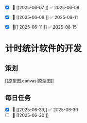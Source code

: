 - [x] 📅 [[2025-06-07 ]] ✅ 2025-06-08
- [x] 📅 [[2025-06-08 ]] ✅ 2025-06-11
- [x] 📅[[ 2025-06-11 ]] ✅ 2025-06-15


# 计时统计软件的开发

## 策划
[[原型图.canvas|原型图]]

## 每日任务
- [x] 📅 [[2025-06-29]] ✅ 2025-06-30
- [ ] 📅 [[2025-06-30 ]]